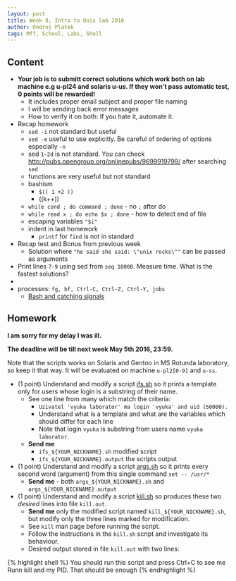 ```yaml
---
layout: post
title: Week 8, Intro to Unix lab 2016
author: Ondrej Platek
tags: Mff, School, Labs, Shell
---
```


## Content 
- **Your job is to submitt correct solutions which work both on lab machine e.g u-pl24 and solaris u-us. If they won't pass automatic test, 0 points will be rewarded!** 
    - It includes proper email subject and proper file naming
    - I will be sending back error messages
    - How to verify it on both: If you hate it, automate it. 
- Recap homework
    -  `sed -i` not standard but useful
    -  `sed -e` useful to use explicitly. Be careful of ordering of options especially `-n`
    -  sed `1~2d` is not standard. You can check http://pubs.opengroup.org/onlinepubs/9699919799/ after searching `sed`
    - functions are very useful but not standard
    - bashism
        - `$(( 1 +2 ))`
        - ((k++))
    - `while cond ; do command ; done` - no `;` after do
    - `while read x ; do echo $x ; done` - how to detect end of file
    - escaping variables `"$i"`
    - indent in last homework
        - `printf` for `find` is not in standard 
- Recap test and Bonus from previous week
    - Solution where `"he said she said: \"unix rocks\""` can be passed as arguments
- Print lines `7-9` using sed from `seq 10000`. Measure time. What is the fastest solutions?
- 
- processes: `fg, bf, Ctrl-C, Ctrl-Z, Ctrl-Y, jobs`
    - [Bash and catching signals](http://tldp.org/LDP/Bash-Beginners-Guide/html/chap_12.html)


## Homework
**I am sorry for my delay I was ill.**

**The deadline will be till next week May 5th 2016, 23:59.**

Note that the scripts works on Solaris and Gentoo in MS Rotunda laboratory, so keep it that way. It will be evaluated on machine `u-pl2[0-9]` and `u-ss`.

- (1 point) Understand and modify a script [ifs.sh](/downloads/ifs.sh) so it prints a template only for users whose login is a substring of their name.
    - See one line from many which match the criteria:
        - `Uzivatel 'vyuka laborator' ma login 'vyuka' and uid (50000).`
        - Understand what is a template and what are the variables which should differ for each line
        - Note that login `vyuka` is substring from users name `vyuka laborator`.
    - **Send me** 
        - `ifs_${YOUR_NICKNAME}.sh` modified script
        - `ifs_${YOUR_NICKNAME}.output` the scripts output
- (1 point) Understand and modify a script [args.sh](/downloads/args.sh) so it prints every second word (argument) from this single command `set -- /usr/*`
    - **Send me** - both `args_${YOUR_NICKNAME}.sh` and `args_${YOUR_NICKNAME}.output`
- (1 point) Understand and modify a script [kill.sh](/downloads/kill.sh) so produces these two *desired* lines into file `kill.out`.
    - **Send me** only the modified script named `kill_${YOUR_NICKNAME}.sh`, but modify only the three lines marked for modification.
    - See `kill` man page before running the script.
    - Follow the instructions in the `kill.sh` script and investigate its behaviour.
    - Desired output stored in file `kill.out` with two lines:

{% highlight shell %}
You should run this script and press Ctrl+C to see me
Runn kill and my PID. That should be enough
{% endhighlight %}
